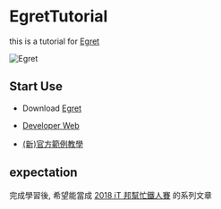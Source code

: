 # EgretTutorial

this is a tutorial for [Egret](https://www.egret.com/)

![Egret](https://egret.com/data/upload/20170928/59cc63dfe46db.jpg)

## Start Use

+ Download [Egret](http://tool.egret-labs.org/EgretLauncher/EgretLauncher-1.0.45.exe)

+ [Developer Web](http://developer.egret.com)

+ [(新)官方範例教學](http://developer.egret.com/cn/example/egret2d/index.html#010-disp-basic)

## expectation

完成學習後, 希望能當成 [2018 iT 邦幫忙鐵人賽](https://ithelp.ithome.com.tw/) 的系列文章